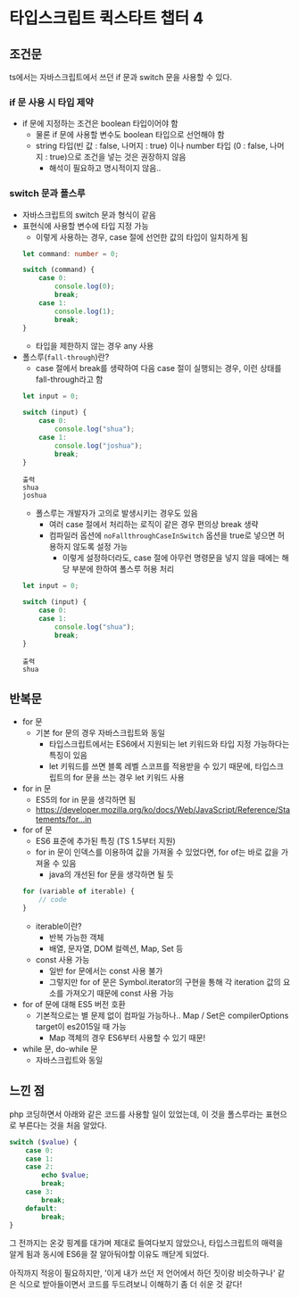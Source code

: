 # 타입스크립트 퀵스타트 챕터 4

## 조건문
ts에서는 자바스크립트에서 쓰던 if 문과 switch 문을 사용할 수 있다.

### if 문 사용 시 타입 제약
* if 문에 지정하는 조건은 boolean 타입이어야 함
  * 물론 if 문에 사용할 변수도 boolean 타입으로 선언해야 함
  * string 타입(빈 값 : false, 나머지 : true) 이나 number 타입 (0 : false, 나머지 : true)으로 조건을 넣는 것은 권장하지 않음
    * 해석이 필요하고 명시적이지 않음..

### switch 문과 폴스루
* 자바스크립트의 switch 문과 형식이 같음
* 표현식에 사용할 변수에 타입 지정 가능
  * 이렇게 사용하는 경우, case 절에 선언한 값의 타입이 일치하게 됨
  ```typescript
  let command: number = 0;

  switch (command) {
      case 0:
          console.log(0);
          break;
      case 1:
          console.log(1);
          break;
  }
  ```
  * 타입을 제한하지 않는 경우 any 사용
* 폴스루(`fall-through`)란?
  * case 절에서 break를 생략하여 다음 case 절이 실행되는 경우, 이런 상태를 fall-through라고 함
  ```typescript
  let input = 0;

  switch (input) {
      case 0:
          console.log("shua");
      case 1:
          console.log("joshua");
          break;
  }
  ```
  ```
  출력
  shua
  joshua
  ```
  * 폴스루는 개발자가 고의로 발생시키는 경우도 있음
    * 여러 case 절에서 처리하는 로직이 같은 경우 편의상 break 생략
    * 컴파일러 옵션에 `noFallthroughCaseInSwitch` 옵션을 true로 넣으면 허용하지 않도록 설정 가능
      * 이렇게 설정하더라도, case 절에 아무런 명령문을 넣지 않을 때에는 해당 부분에 한하여 폴스루 허용 처리
  ```typescript
  let input = 0;

  switch (input) {
      case 0:
      case 1:
          console.log("shua");
          break;
  }
  ```
  ```
  출력
  shua
  ```

## 반복문
* for 문
  * 기본 for 문의 경우 자바스크립트와 동일
    * 타입스크립트에서는 ES6에서 지원되는 let 키워드와 타입 지정 가능하다는 특징이 있음
    * let 키워드를 쓰면 블록 레벨 스코프를 적용받을 수 있기 때문에, 타입스크립트의 for 문을 쓰는 경우 let 키워드 사용
* for in 문
  * ES5의 for in 문을 생각하면 됨
  * https://developer.mozilla.org/ko/docs/Web/JavaScript/Reference/Statements/for...in
* for of 문
  * ES6 표준에 추가된 특징 (TS 1.5부터 지원)
  * for in 문이 인덱스를 이용하여 값을 가져올 수 있었다면, for of는 바로 값을 가져올 수 있음
    * java의 개선된 for 문을 생각하면 될 듯
  ```typescript
  for (variable of iterable) {
      // code
  }
  ```
  * iterable이란?
    * 반복 가능한 객체
    * 배열, 문자열, DOM 컬렉션, Map, Set 등
  * const 사용 가능
    * 일반 for 문에서는 const 사용 불가
    * 그렇지만 for of 문은 Symbol.iterator의 구현을 통해 각 iteration 값의 요소를 가져오기 때문에 const 사용 가능
* for of 문에 대해 ES5 버전 호환
  * 기본적으로는 별 문제 없이 컴파일 가능하나.. Map / Set은 compilerOptions target이 es2015일 때 가능
    * Map 객체의 경우 ES6부터 사용할 수 있기 때문!
* while 문, do-while 문
  * 자바스크립트와 동일


## 느낀 점
php 코딩하면서 아래와 같은 코드를 사용할 일이 있었는데, 이 것을 폴스루라는 표현으로 부른다는 것을 처음 알았다.
```php
switch ($value) {
    case 0:
    case 1:
    case 2:
        echo $value;
        break;
    case 3:
        break;
    default:
        break;
}
```
그 전까지는 온갖 핑계를 대가며 제대로 들여다보지 않았으나, 타입스크립트의 매력을 알게 됨과 동시에 ES6을 잘 알아둬야할 이유도 깨닫게 되었다.

아직까지 적응이 필요하지만, '이게 내가 쓰던 저 언어에서 하던 짓이랑 비슷하구나' 같은 식으로 받아들이면서 코드를 두드려보니 이해하기 좀 더 쉬운 것 같다!